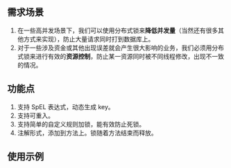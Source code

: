 ## 需求场景
1. 在一些高并发场景下，我们可以使用分布式锁来**降低并发量**（当然还有很多其他方式来实现），防止大量请求同时打到数据库上。
2. 对于一些涉及资金或其他出现误差就会产生很大影响的业务，我们必须用分布式锁来进行有效的**资源控制**，防止某一资源同时被不同线程修改，出现不一致的情况。

## 功能点
1. 支持 SpEL 表达式，动态生成 key。
2. 支持可重入。
3. 支持简单的自定义规则加锁，能有效防止死锁。
4. 注解形式，添加到方法上。锁随着方法结束而释放。

## 使用示例

